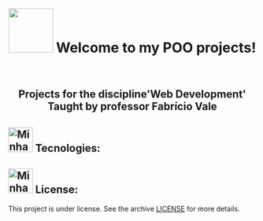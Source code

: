 <h1 align="center"> <img height="90" src=""> Welcome to my POO projects!</h1>
<br>
<h2 align="center"> Projects for the discipline'Web Development' <br> Taught by professor Fabrício Vale </h2>

## <img height="50" src="https://img.icons8.com/external-sbts2018-outline-color-sbts2018/344/external-projects-basic-ui-elements-2.2-sbts2018-outline-color-sbts2018.png" alt="Minha Figura"> Tecnologies:

## <img height="50" src="https://img.icons8.com/external-sbts2018-flat-sbts2018/344/external-license-basic-ui-elements-2.4-sbts2018-flat-sbts2018.png" alt="Minha Figura"> License:

This project is under license. See the archive [LICENSE](LICENSE) for more details.<br>
